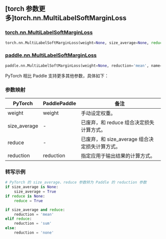 ## [torch 参数更多]torch.nn.MultiLabelSoftMarginLoss

### [torch.nn.MultiLabelSoftMarginLoss](https://pytorch.org/docs/stable/generated/torch.nn.MultiLabelSoftMarginLoss.html#torch.nn.MultiLabelSoftMarginLoss)

```python
torch.nn.MultiLabelSoftMarginLoss(weight=None, size_average=None, reduce=None, reduction='mean')
```

### [paddle.nn.MultiLabelSoftMarginLoss](https://www.paddlepaddle.org.cn/documentation/docs/zh/develop/api/paddle/nn/MultiLabelSoftMarginLoss_cn.html)

```python
paddle.nn.MultiLabelSoftMarginLoss(weight=None, reduction='mean', name=None)
```

PyTorch 相比 Paddle 支持更多其他参数，具体如下：

### 参数映射

| PyTorch      | PaddlePaddle | 备注                                           |
| ------------ | ------------ | ---------------------------------------------- |
| weight       | weight       | 手动设定权重。                                 |
| size_average | -            | 已废弃，和 reduce 组合决定损失计算方式。       |
| reduce       | -            | 已废弃，和 size_average 组合决定损失计算方式。 |
| reduction    | reduction    | 指定应用于输出结果的计算方式。                 |

### 转写示例

```python
# PyTorch 的 size_average、reduce 参数转为 Paddle 的 reduction 参数
if size_average is None:
    size_average = True
if reduce is None:
    reduce = True

if size_average and reduce:
    reduction = 'mean'
elif reduce:
    reduction = 'sum'
else:
    reduction = 'none'
```
